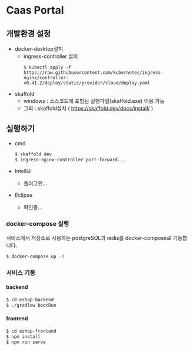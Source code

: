 # Caas Portal

## 개발환경 설정
- docker-desktop설치
  - ingress-controller 설치
    ```
    $ kubectl apply -f https://raw.githubusercontent.com/kubernetes/ingress-nginx/controller-v0.41.2/deploy/static/provider/cloud/deploy.yaml
    ```
- skaffold
  - windows : 소스코드에 포함된 실행파일(skaffold.exe) 이용 가능
  - 그외 : skaffold설치 ( https://skaffold.dev/docs/install/ ) 

## 실행하기
- cmd
  ``` bash
  $ skaffold dev
  $ ingress-nginx-controller port-forward...
  ```
  
  
- IntelliJ
  - 플러그인...
  
- Eclipse
  - 확인중...

### docker-compose 실행

서비스에서 저장소로 사용하는 postgreSQL과 redis를 docker-compose로 기동합니다. 

``` bash
$ docker-compose up -d
```

### 서비스 기동

#### backend

``` bash
$ cd eshop-backend
$ ./gradlew bootRun
```

#### frontend

``` bash
$ cd eshop-frontend
$ npm install
$ npm run serve
```
